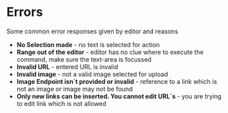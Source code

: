 # Errors

Some common error responses given by editor and reasons

* **No Selection made** - no  text is selected for action
* **Range out of the editor** - editor has no clue where to execute the command, make sure the text-area is focussed
* **Invalid URL** - entered URL is invalid
* **Invalid image** - not a valid image selected for upload
* **Image Endpoint isn`t provided or invalid** - reference to a link which is not an image or image may not be found
* **Only new links can be inserted. You cannot edit URL`s** - you are trying to edit link which is not allowed
